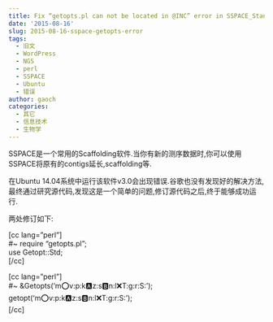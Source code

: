 ```yaml
---
title: Fix “getopts.pl can not be located in @INC” error in SSPACE_Standard_v3.0.pl
date: '2015-08-16'
slug: 2015-08-16-sspace-getopts-error
tags:
  - 旧文
  - WordPress
  - NGS
  - perl
  - SSPACE
  - Ubuntu
  - 错误
author: gaoch
categories:
  - 其它
  - 信息技术
  - 生物学
---
```



SSPACE是一个常用的Scaffolding软件.当你有新的测序数据时,你可以使用SSPACE将原有的contigs延长,scaffolding等.

在Ubuntu
14.04系统中运行该软件v3.0会出现错误.谷歌也没有发现好的解决方法,最终通过研究源代码,发现这是一个简单的问题,修订源代码之后,终于能够成功运行.

两处修订如下:

\[cc lang=”perl”\]  
\#\~ require “getopts.pl”;  
use Getopt::Std;  
\[/cc\]

\[cc lang=”perl”\]  
\#\~ &Getopts(‘m:o:v:p:k:a:z:s:b:n:l:x:T:g:r:S:’);  
getopt(‘m:o:v:p:k:a:z:s:b:n:l:x:T:g:r:S:’);  
\[/cc\]
